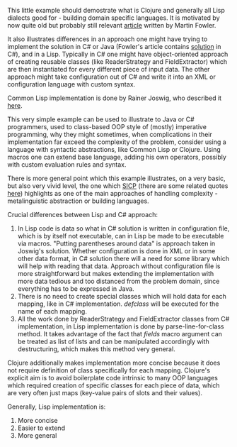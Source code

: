This little example should demostrate what is Clojure and generally all Lisp dialects good for - building domain specific languages. It is motivated by now quite old but probably still relevant [article](https://martinfowler.com/articles/languageWorkbench.html) written by Martin Fowler.

It also illustrates differences in an approach one might have trying to implement the solution in C# or Java (Fowler's article contains [solution](https://github.com/lyssphacker/what-lisp-is-good-for-example/blob/master/c-sharp-solution/Example.cs) in C#), and in a Lisp. Typically in C# one might have object-oriented approach of creating reusable classes (like ReaderStrategy and FieldExtractor) which are then instantiated for every different piece of input data. The other approach might take configuration out of C# and write it into an XML or configuration language with custom syntax.

Common Lisp implementation is done by Rainer Joswig, who described it [here](https://vimeo.com/77280671).

This very simple example can be used to illustrate to Java or C# programmers, used to class-based OOP style of (mostly) imperative programming, why they might sometimes, when complications in their implementation far exceed the complexity of the problem, consider using a language with syntactic abstractions, like Common Lisp or Clojure. Using macros one can extend base language, adding his own operators, possibly with custom evaluation rules and syntax.

There is more general point which this example illustrates, on a very basic, but also very vivid level, the one which [SICP](https://mitpress.mit.edu/sicp/) (there are some related quotes [here](https://github.com/lyssphacker/quotes/blob/master/creating-languages.md)) highlights as one of the main approaches of handling complexity - metalinguistic abstraction or building languages.

Crucial differences between Lisp and C# approach:
1. In Lisp code is data so what in C# solution is written in configuration file, which is by itself not executable, can in Lisp be made to be executable via macros. "Putting parentheses around data" is approach taken in Joswig's solution. Whether configuration is done in XML or in some other data format, in C# solution there will a need for some library which will help with reading that data. Approach without configuration file is more straightforward but makes extending the implementation with more data tedious and too distanced from the problem domain, since everything has to be expressed in Java.
2. There is no need to create special classes which will hold data for each mapping, like in C# implementation. *defclass* will be executed for the name of each mapping.
3. All the work done by ReaderStrategy and FieldExtractor classes from C# implementation, in Lisp implementation is done by parse-line-for-class method. It takes advantage of the fact that *fields* macro argument can be treated as list of lists and can be manipulated accordingly with destructuring, which makes this method very general.

Clojure additionally makes implementation more concise because it does not require definition of class specifically for each mapping. Clojure's explicit aim is to avoid boilerplate code intrinsic to many OOP languages which required creation of specific classes for each piece of data, which are very often just maps (key-value pairs of slots and their values).


Generally, Lisp implementation is:
1. More concise
2. Easier to extend
3. More general
